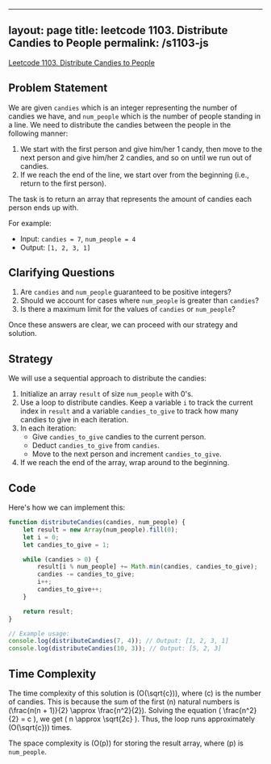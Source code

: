 
---
layout: page
title: leetcode 1103. Distribute Candies to People
permalink: /s1103-js
---
[Leetcode 1103. Distribute Candies to People](https://algoadvance.github.io/algoadvance/l1103)
## Problem Statement

We are given `candies` which is an integer representing the number of candies we have, and `num_people` which is the number of people standing in a line. We need to distribute the candies between the people in the following manner:

1. We start with the first person and give him/her 1 candy, then move to the next person and give him/her 2 candies, and so on until we run out of candies.
2. If we reach the end of the line, we start over from the beginning (i.e., return to the first person).

The task is to return an array that represents the amount of candies each person ends up with.

For example:
- Input: `candies = 7`, `num_people = 4`
- Output: `[1, 2, 3, 1]`

## Clarifying Questions

1. Are `candies` and `num_people` guaranteed to be positive integers?
2. Should we account for cases where `num_people` is greater than `candies`?
3. Is there a maximum limit for the values of `candies` or `num_people`?

Once these answers are clear, we can proceed with our strategy and solution.

## Strategy

We will use a sequential approach to distribute the candies:
1. Initialize an array `result` of size `num_people` with 0's.
2. Use a loop to distribute candies. Keep a variable `i` to track the current index in `result` and a variable `candies_to_give` to track how many candies to give in each iteration.
3. In each iteration:
    - Give `candies_to_give` candies to the current person.
    - Deduct `candies_to_give` from `candies`.
    - Move to the next person and increment `candies_to_give`.
4. If we reach the end of the array, wrap around to the beginning.

## Code

Here's how we can implement this:

```javascript
function distributeCandies(candies, num_people) {
    let result = new Array(num_people).fill(0);
    let i = 0;
    let candies_to_give = 1;

    while (candies > 0) {
        result[i % num_people] += Math.min(candies, candies_to_give);
        candies -= candies_to_give;
        i++;
        candies_to_give++;
    }

    return result;
}

// Example usage:
console.log(distributeCandies(7, 4)); // Output: [1, 2, 3, 1]
console.log(distributeCandies(10, 3)); // Output: [5, 2, 3]
```

## Time Complexity

The time complexity of this solution is \(O(\sqrt{c})\), where \(c\) is the number of candies. This is because the sum of the first \(n\) natural numbers is \(\frac{n(n + 1)}{2} \approx \frac{n^2}{2}\). Solving the equation \( \frac{n^2}{2} = c \), we get \( n \approx \sqrt{2c} \). Thus, the loop runs approximately \(O(\sqrt{c})\) times.

The space complexity is \(O(p)\) for storing the result array, where \(p\) is `num_people`.